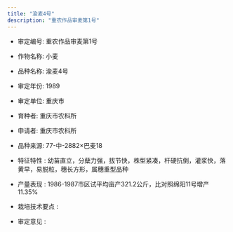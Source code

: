 ```yaml
---
title: "渝麦4号"
description: "重农作品审麦第1号"
---
```

* 审定编号:  重农作品审麦第1号

*  作物名称:  小麦

*  品种名称:  渝麦4号

*  审定年份:  1989

*  审定单位:  重庆市

* 育种者:  重庆市农科所

*  申请者:  重庆市农科所

*  品种来源:  77-中-2882×巴麦18

*  特征特性 : 
幼苗直立，分蘖力强，拔节快，株型紧凑，杆硬抗倒，灌浆快，落黄早，易脱粒，穗长方形，属穗重型品种
 
*  产量表现 : 
1986-1987市区试平均亩产321.2公斤，比对照绵阳11号增产11.35%

*  栽培技术要点 : 


*  审定意见 : 

